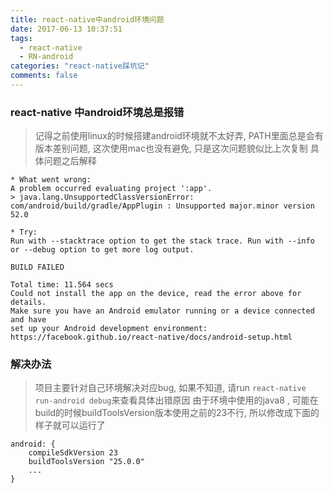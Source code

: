 ```yaml
---
title: react-native中android环境问题
date: 2017-06-13 10:37:51
tags:
  - react-native
  - RN-android
categories: "react-native踩坑记"
comments: false
---
```


### react-native 中android环境总是报错

> 记得之前使用linux的时候搭建android环境就不太好弄, PATH里面总是会有版本差别问题, 这次使用mac也没有避免, 只是这次问题貌似比上次复制
> 具体问题之后解释

```base
* What went wrong:
A problem occurred evaluating project ':app'.
> java.lang.UnsupportedClassVersionError: com/android/build/gradle/AppPlugin : Unsupported major.minor version 52.0

* Try:
Run with --stacktrace option to get the stack trace. Run with --info or --debug option to get more log output.

BUILD FAILED

Total time: 11.564 secs
Could not install the app on the device, read the error above for details.
Make sure you have an Android emulator running or a device connected and have
set up your Android development environment:
https://facebook.github.io/react-native/docs/android-setup.html
```

<!-- more -->

### 解决办法

> 项目主要针对自己环境解决对应bug, 如果不知道, 请run `react-native run-android debug`来查看具体出错原因
> 由于环境中使用的java8 , 可能在build的时候buildToolsVersion版本使用之前的23不行, 所以修改成下面的样子就可以运行了


```javascritp
android: {
    compileSdkVersion 23
    buildToolsVersion "25.0.0"
    ...
}
```
